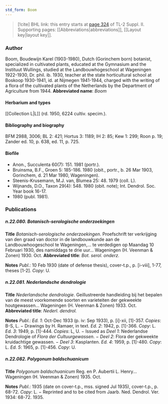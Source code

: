 ```yaml
---
std_form: Boom
---
```


> [!cite] BHL link: this entry starts at [page 324](https://www.biodiversitylibrary.org/page/33265521) of TL-2 Suppl. II.
> Supporting pages: [[Abbreviations|abbreviations]], [[Layout key|layout key]].

### Author

Boom, Boudewijn Karel (1903-1980), Dutch (Gorinchem born) botanist, specialized in cultivated plants, educated at the Gymnasium and the Instituut Wullings, studied at the Landbouwhogeschool at Wageningen 1922-1930, Dr. phil. ib. 1930, teacher at the state horticultural school at Boskoop 1930-1941, id. at Nijmegen 1941-1944, charged with the writing of a flora of the cultivated plants of the Netherlands by the Department of Agriculture from 1944. 
**Abbreviated name**: *Boom*

#### Herbarium and types

[[Collection L|L]] (rd. 1950, 6224 cultiv. specim.).

#### Bibliography and biography

BFM 2988, 3006; BL 2: 421; Hortus 3: 1189; IH 2: 85; Kew 1: 299; Roon p. 19; Zander ed. 10, p. 638, ed. 11, p. 725.

#### Biofile

- Anon., Succulenta 60(7): 151. 1981 (portr.).
- Bruinsma, B.F., Groen 5: 185-186. 1980 (obit., portr., b. 26 Mar 1903, Gorinchem, d. 21 Mar 1980, Wageningen).
- Steenis-Krusemann, M.J. van, Blumea 25: 48. 1979 (coll. L).
- Wijnands, D.O., Taxon 29(4): 548. 1980 (obit. note); Int. Dendrol. Soc. Year book 16-17.
- 1980 (publ. 1981).

### Publications

##### n.22.080. Botanisch-serologische onderzoekingen

**Title**
*Botanisch-serologische onderzoekingen*. Proefschrift ter verkrijging van den graad van doctor in de landbouwkunde aan de Landbouwhoogeschool te Wageningen,... te verdedigen op Maandag 10 Februari 1930, des namiddags te drie uur... Wageningen (H. Veenman & Zonen) 1930. Oct.
**Abbreviated title**: *Bot. serol. onderz.*

**Notes**
*Publ*.: 10 Feb 1930 (date of defense thesis), cover-t.p., p. \[i-viii\], 1-77, theses \[1-2\]. *Copy*: U.

##### n.22.081. Nederlandsche dendrologie

**Title**
*Nederlandsche dendrologie*. Geillustreerde handleiding bij het bepalen van de meest voorkomende soorten en varieteiten der gekweekte houtgewassen... Wageningen (H. Veenman & Zonen) 1933. Oct.
**Abbreviated title**: *Nederl. dendrol.*

**Notes**
*Publ*.: *Ed. 1*: Oct-Dec 1933 (p. iv: Sep 1933), p. \[i\]-xii, \[1\]-357. *Copies*: B-S, L. − Drawings by H. Ramaer, in text.
*Ed. 2*: 1942, p. \[1\]-366. *Copy*: L.
*Ed. 3*: 1949, p. \[1\]-444. *Copies*: L, U. − Issued as *Deel 1*: Nederlandse Dendrologie of *Flora der Cultuurgewassen*. − *Deel 2*: Flora der gekweekte kruidachtige gewassen. − *Deel 3*: Kasplanten.
*Ed. 4*: 1959, p. \[1\]-480. *Copy*: L.
*Ed. 5*: 1965, p. \[1\]-456. *Copy*: U.

##### n.22.082. Polygonum baldschuanicum

**Title**
*Polygonum baldschuanicum* Reg. en P. Aubertii L. Henry... Wageningen (H. Veenman & Zonen) 1935. Oct.

**Notes**
*Publ*.: 1935 (date on cover-t.p., mss. signed Jul 1935), cover-t.p., p. 68-72. *Copy*: L. − Reprinted and to be cited from Jaarb. Ned. Dendrol. Ver. 1934: 68-72. 1935.

